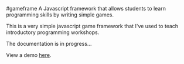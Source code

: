 #gameframe
A Javascript framework that allows students to learn programming skills by writing simple games.

This is a very simple javascript game framework that I've used to teach introductory programming workshops.

The documentation is in progress...

View a demo [here](http://jwsm.github.io/gameframe/examples/dodge_city/).
